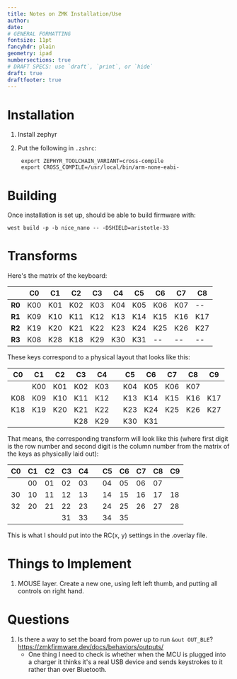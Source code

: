 ```yaml
---
title: Notes on ZMK Installation/Use
author:
date:
# GENERAL FORMATTING
fontsize: 11pt
fancyhdr: plain
geometry: ipad
numbersections: true
# DRAFT SPECS: use `draft`, `print`, or `hide`
draft: true
draftfooter: true
---
```


# Installation

1. Install zephyr

2. Put the following in `.zshrc`:

        export ZEPHYR_TOOLCHAIN_VARIANT=cross-compile
        export CROSS_COMPILE=/usr/local/bin/arm-none-eabi-

# Building

Once installation is set up, should be able to build firmware with:

    west build -p -b nice_nano -- -DSHIELD=aristotle-33

# Transforms

Here's the matrix of the keyboard:

|        | **C0** | **C1** | **C2** | **C3** | **C4** | **C5** | **C6** | **C7** | **C8** |
|--------|--------|--------|--------|--------|--------|--------|--------|--------|--------|
| **R0** | K00    | K01    | K02    | K03    | K04    | K05    | K06    | K07    | --     |
| **R1** | K09    | K10    | K11    | K12    | K13    | K14    | K15    | K16    | K17    |
| **R2** | K19    | K20    | K21    | K22    | K23    | K24    | K25    | K26    | K27    |
| **R3** | K08    | K28    | K18    | K29    | K30    | K31    | --     | --     | --     |

These keys correspond to a physical layout that looks like this:

| **C0** | **C1** | **C2** | **C3** | **C4** |  | **C5** | **C6** | **C7** | **C8** | **C9** |
|--------|--------|--------|--------|--------|--|--------|--------|--------|--------|--------|
|        | K00    | K01    | K02    | K03    |  | K04    | K05    | K06    | K07    |        |
| K08    | K09    | K10    | K11    | K12    |  | K13    | K14    | K15    | K16    | K17    |
| K18    | K19    | K20    | K21    | K22    |  | K23    | K24    | K25    | K26    | K27    |
|        |        |        | K28    | K29    |  | K30    | K31    |        |        |        |

That means, the corresponding transform will look like this (where first digit is the row number and second digit is the column number from the matrix of the keys as physically laid out):

| **C0** | **C1** | **C2** | **C3** | **C4** |  | **C5** | **C6** | **C7** | **C8** | **C9** |
|--------|--------|--------|--------|--------|--|--------|--------|--------|--------|--------|
|        | 00     | 01     | 02     | 03     |  | 04     | 05     | 06     | 07     |        |
| 30     | 10     | 11     | 12     | 13     |  | 14     | 15     | 16     | 17     | 18     |
| 32     | 20     | 21     | 22     | 23     |  | 24     | 25     | 26     | 27     | 28     |
|        |        |        | 31     | 33     |  | 34     | 35     |        |        |        |

This is what I should put into the RC(x, y) settings in the .overlay file.

# Things to Implement

1. MOUSE layer. Create a new one, using left left thumb, and putting all controls on right hand.

# Questions

1. Is there a way to set the board from power up to run `&out OUT_BLE`? <https://zmkfirmware.dev/docs/behaviors/outputs/>
    - One thing I need to check is whether when the MCU is plugged into a charger it thinks it's a real USB device and sends keystrokes to it rather than over Bluetooth.
